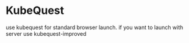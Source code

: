 # KubeQuest

use kubequest for standard browser launch. if you want to launch with server use kubequest-improved

